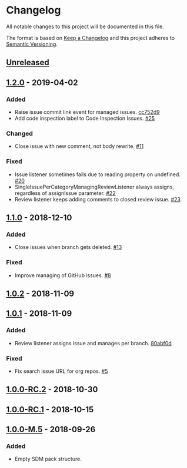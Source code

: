 # Changelog

All notable changes to this project will be documented in this file.

The format is based on [Keep a Changelog](http://keepachangelog.com/)
and this project adheres to [Semantic Versioning](http://semver.org/).

## [Unreleased](https://github.com/atomist/sdm-pack-seed/compare/1.2.0...HEAD)

## [1.2.0](https://github.com/atomist/sdm-pack-seed/compare/1.1.0...1.2.0) - 2019-04-02

### Added

-   Raise issue commit link event for managed issues. [cc752d9](https://github.com/atomist/sdm-pack-issue/commit/cc752d937364646c803fc6de8fa32f1bf54170b4)
-   Add code inspection label to Code Inspection Issues. [#25](https://github.com/atomist/sdm-pack-issue/issues/25)

### Changed

-   Close issue with new comment, not body rewrite. [#11](https://github.com/atomist/sdm-pack-issue/issues/11)

### Fixed

-   Issue listener sometimes fails due to reading property on undefined. [#20](https://github.com/atomist/sdm-pack-issue/issues/20)
-   SingleIssuePerCategoryManagingReviewListener always assigns, regardless of assignIssue parameter. [#22](https://github.com/atomist/sdm-pack-issue/issues/22)
-   Review listener keeps adding comments to closed review issue. [#23](https://github.com/atomist/sdm-pack-issue/issues/23)

## [1.1.0](https://github.com/atomist/sdm-pack-seed/compare/1.0.2...1.1.0) - 2018-12-10

### Added

-   Close issues when branch gets deleted. [#13](https://github.com/atomist/sdm-pack-issue/issues/13)

### Fixed

-   Improve managing of GitHub issues. [#8](https://github.com/atomist/sdm-pack-issue/issues/8)

## [1.0.2](https://github.com/atomist/sdm-pack-seed/compare/1.0.1...1.0.2) - 2018-11-09

## [1.0.1](https://github.com/atomist/sdm-pack-seed/compare/1.0.0-RC.2...1.0.1) - 2018-11-09

### Added

-   Review listener assigns issue and manages per branch. [80abf0d](https://github.com/atomist/sdm-pack-issue/commit/80abf0d0d6c493af99e8916b55d5adf898561cb2)

### Fixed

-   Fix search issue URL for org repos. [#5](https://github.com/atomist/sdm-pack-issue/issues/5)

## [1.0.0-RC.2](https://github.com/atomist/sdm-pack-seed/compare/1.0.0-RC.1...1.0.0-RC.2) - 2018-10-30

## [1.0.0-RC.1](https://github.com/atomist/sdm-pack-seed/compare/1.0.0-M.5...1.0.0-RC.1) - 2018-10-15

## [1.0.0-M.5](https://github.com/atomist/sdm-pack-seed/tree/1.0.0-M.5) - 2018-09-26

### Added

-   Empty SDM pack structure.
